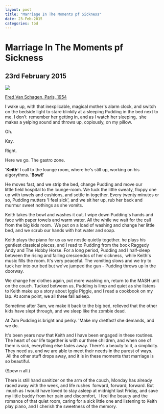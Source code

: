 ```yaml
---
layout: post
title: "Marriage In The Moments pf Sickness"
date: 23-Feb-2015
categories: tbd
---
```


# Marriage In The Moments pf Sickness

## 23rd February 2015

<img class="photo-horiz" src="http://41.media.tumblr.com/07e677c8698726ccee1d019c997085d1/tumblr_njvze7Gaxm1rffxsno1_1280.jpg" />

<a href="http://mimbeau.tumblr.com/tagged/vintage">Fred Van Schagen,   Paris,   1954</a>

I wake up, with that inexplicable, magical mother's alarm clock, and switch on the bedside light to stare blinkily at a sleeping Pudding in the bed next to me. I don't  remember her getting in, and as I watch her sleeping,  she makes a yelping sound and throws up, copiously, on my pillow.

Oh.

Kay.

Right.

Here we go. The gastro zone.

'**Keith**! I call to the lounge room, where he's still up, working on his algorythms. '**Bowl**!'

He moves fast, and we strip the bed, change Pudding and move our little field hospital to the lounge-room. We tuck the little sweaty, floppy one up with towels and cushions, and settle in together. Every twenty minutes or so, Pudding mutters 'I feel sick', and we sit her up, rub her back and murmur sweet nothings as she vomits.

Keith takes the bowl and washes it out. I wipe down Pudding's hands and face with paper towels and warm water. All the while we wait for the call from the big kids room.  We put on a load of washing and change her little bed, and we scrub our hands with hot water and soap.

Keith plays the piano for us as we nestle quietly together. he plays his gentlest classical pieces, and I read to Pudding from the book Raggedy Andy and The Hobby Horse. For a long period, Pudding and I half-sleep between the rising and falling crescendos of her sickness,  while Keith's music fills the room. It's very peaceful. The vomiting slows and we try to tuck her into our bed but we've jumped the gun - Pudding throws up in the doorway.

We change her clothes again, put more washing on, return to the MASH unit on the couch. Tucked between us, Pudding is limp and quiet as she listens to Keith make up a story about Iggle Piggle, and I read a cookbook on my lap. At some point, we all three fall asleep.

Sometime after 3am, we make it back to the big bed, relieved that the other kids have slept through, and we sleep like the zombie dead.

At 7am Pudding is bright and perky. 'Make my dretfast! she demands, and we do.

It's been years now that Keith and I have been engaged in these routines. The heart of our life together is with our three children, and when one of them is sick, everything else fades away. There's a beauty to it, a simplicity. They need us, and we are able to meet their needs in the purest of ways.  All the other stuff drops away, and it is in these moments that marriage is so beautiful.

(Spew n all.)

There is still hand sanitizer on the arm of the couch, Monday has already raced away with the week, and life rushes  forward, forward, forward. But  much as I would have loved to stay asleep at midnight last Friday, and save my little buddy from her pain and discomfort,  I feel the beauty and the romance of that quiet room, caring for a sick little one and listening to Keith play piano, and I cherish the sweetness of the memory.
